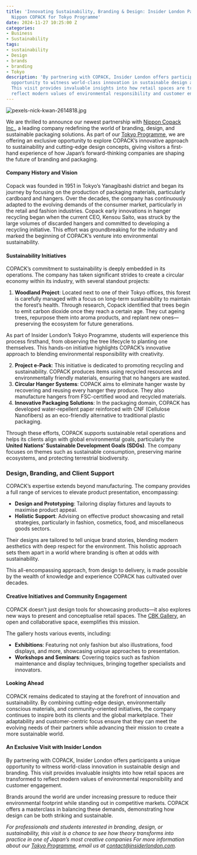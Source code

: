 ```yaml
---
title: 'Innovating Sustainability, Branding & Design: Insider London Partners with
  Nippon COPACK for Tokyo Programme'
date: 2024-11-27 10:25:00 Z
categories:
- Business
- Sustainability
tags:
- sustainability
- Design
- brands
- branding
- Tokyo
description: 'By partnering with COPACK, Insider London offers participants a unique
  opportunity to witness world-class innovation in sustainable design and branding.
  This visit provides invaluable insights into how retail spaces are transformed to
  reflect modern values of environmental responsibility and customer engagement. '
---
```


![pexels-nick-kwan-2614818.jpg](/uploads/pexels-nick-kwan-2614818.jpg)

We are thrilled to announce our newest partnership with [Nippon Copack Inc.](https://www.copack.co.jp/en/about/concept?language_settings=OK_INbESlrHVC#), a leading company redefining the world of branding, design, and sustainable packaging solutions. As part of our [Tokyo Programme](https://www.insiderlondon.com/asia/tokyo/), we are offering an exclusive opportunity to explore COPACK’s innovative approach to sustainability and cutting-edge design concepts, giving visitors a first-hand experience of how Japan’s forward-thinking companies are shaping the future of branding and packaging.

#### **Company History and Vision**  
Copack was founded in 1951 in Tokyo’s Yanagibashi district and began its journey by focusing on the production of packaging materials, particularly cardboard and hangers. Over the decades, the company has continuously adapted to the evolving demands of the consumer market, particularly in the retail and fashion industries. Copack early innovations in hanger recycling began when the current CEO, Kensou Saito, was struck by the large volumes of discarded hangers and committed to developing a recycling initiative. This effort was groundbreaking for the industry and marked the beginning of COPACK’s venture into environmental sustainability.


#### **Sustainability Initiatives**  


COPACK’s commitment to sustainability is deeply embedded in its operations. The company has taken significant strides to create a circular economy within its industry, with several standout projects:  

1. **Woodland Project**: Located next to one of their Tokyo offices, this forest is carefully managed with a focus on long-term sustainability to maintain the forest’s health. Through research, Copack identified that trees begin to emit carbon dioxide once they reach a certain age. They cut ageing trees, repurpose them into aroma products, and replant new ones—preserving the ecosystem for future generations.

As part of Insider London’s Tokyo Programme, students will experience this process firsthand, from observing the tree lifecycle to planting one themselves. This hands-on initiative highlights COPACK’s innovative approach to blending environmental responsibility with creativity.

2. **Project e-Pack**: This initiative is dedicated to promoting recycling and sustainability. COPACK produces items using recycled resources and environmentally friendly materials, ensuring that no hangers are wasted.  
3. **Circular Hanger Systems**: COPACK aims to eliminate hanger waste by recovering and reusing every hanger they produce. They also manufacture hangers from FSC-certified wood and recycled materials.  
4. **Innovative Packaging Solutions**: In the packaging domain, COPACK has developed water-repellent paper reinforced with CNF (Cellulose Nanofibers) as an eco-friendly alternative to traditional plastic packaging.  

Through these efforts, COPACK supports sustainable retail operations and helps its clients align with global environmental goals, particularly the **United Nations’ Sustainable Development Goals (SDGs)**. The company focuses on themes such as sustainable consumption, preserving marine ecosystems, and protecting terrestrial biodiversity.  
 
### **Design, Branding, and Client Support**  
COPACK’s expertise extends beyond manufacturing. The company provides a full range of services to elevate product presentation, encompassing:  
- **Design and Prototyping**: Tailoring display fixtures and layouts to maximise product appeal.  
- **Holistic Support**: Advising on effective product showcasing and retail strategies, particularly in fashion, cosmetics, food, and miscellaneous goods sectors.  

Their designs are tailored to tell unique brand stories, blending modern aesthetics with deep respect for the environment. This holistic approach sets them apart in a world where branding is often at odds with sustainability.

This all-encompassing approach, from design to delivery, is made possible by the wealth of knowledge and experience COPACK has cultivated over decades.  

#### **Creative Initiatives and Community Engagement**  
COPACK doesn’t just design tools for showcasing products—it also explores new ways to present and conceptualise retail spaces. The [CBK Gallery](https://gallery.copack.co.jp/), an open and collaborative space, exemplifies this mission.  

The gallery hosts various events, including:  
- **Exhibitions**: Featuring not only fashion but also illustrations, food displays, and more, showcasing unique approaches to presentation.  
- **Workshops and Seminars**: Covering topics such as fashion maintenance and display techniques, bringing together specialists and innovators.  


#### **Looking Ahead**  
COPACK remains dedicated to staying at the forefront of innovation and sustainability. By combining cutting-edge design, environmentally conscious materials, and community-oriented initiatives, the company continues to inspire both its clients and the global marketplace. Their adaptability and customer-centric focus ensure that they can meet the evolving needs of their partners while advancing their mission to create a more sustainable world.  

#### An Exclusive Visit with Insider London  
By partnering with COPACK, Insider London offers participants a unique opportunity to witness world-class innovation in sustainable design and branding. This visit provides invaluable insights into how retail spaces are transformed to reflect modern values of environmental responsibility and customer engagement.  

Brands around the world are under increasing pressure to reduce their environmental footprint while standing out in competitive markets. COPACK offers a masterclass in balancing these demands, demonstrating how design can be both striking and sustainable. 

*For professionals and students interested in branding, design, or sustainability, this visit is a chance to see how theory transforms into practice in one of Japan’s most creative companies
For more information about our [Tokyo Programme](https://www.insiderlondon.com/asia/tokyo/), email us at [contact@insiderlondon.com](mailto:contact@insderlondon.com).*
